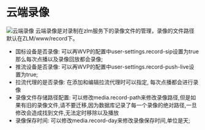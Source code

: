 <!-- 云端录像 -->

# 云端录像

![云端录像](_media/img_23.png)
云端录像是对录制在zlm服务下的录像文件的管理，录像的文件路径默认在ZLM/www/record下。

- 国标设备是否录像: 可以再WVP的配置中user-settings.record-sip设置为true那么每次点播以及录像回放都会录像;
- 推流设备是否录像: 可以再WVP的配置中user-settings.record-push-live设置为true;
- 拉流代理的是否录像: 在添加和编辑拉流代理时可以指定, 每次点播都会进行录像
- 录像文件存储路径配置: 可以修改media.record-path来修改录像路径,但是如果有旧的录像文件,请不要迁移,因为数据库记录了每一个录像的绝对路径,一旦修改会造成找到文件,无法定时移除以及播放
- 录像保存时间: 可以修改media.record-day来修改录像保存时间,单位是天;

